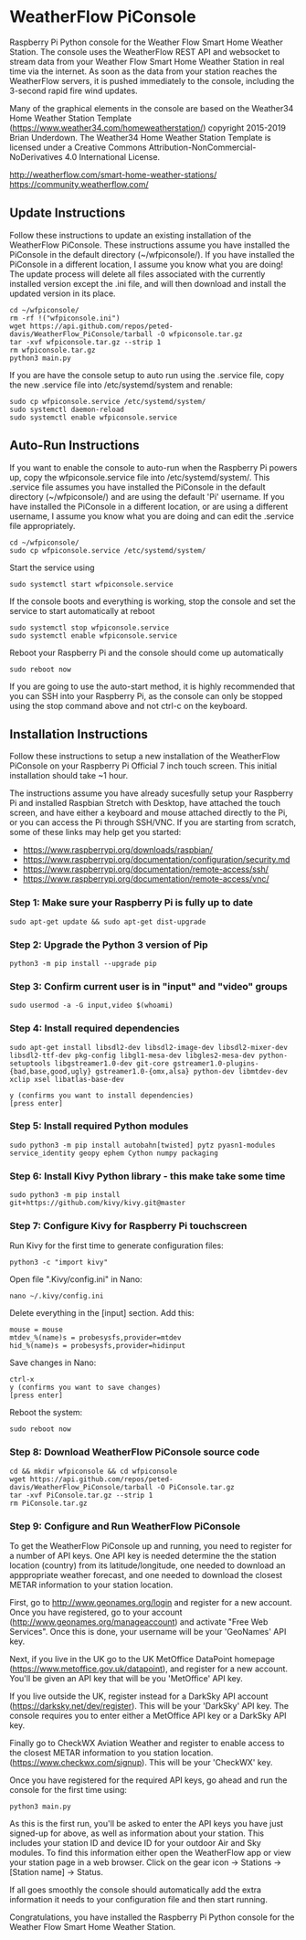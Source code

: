 # WeatherFlow PiConsole
Raspberry Pi Python console for the Weather Flow Smart Home Weather Station. The 
console uses the WeatherFlow REST API and websocket to stream data from your 
Weather Flow Smart Home Weather Station in real time via the internet. As soon 
as the data from your station reaches the WeatherFlow servers, it is pushed 
immediately to the console, including the 3-second rapid fire wind updates.   

Many of the graphical elements in the console are based on the Weather34 Home
Weather Station Template (https://www.weather34.com/homeweatherstation/) 
copyright 2015-2019 Brian Underdown. The Weather34 Home Weather Station Template 
is licensed under a Creative Commons Attribution-NonCommercial-NoDerivatives 4.0 
International License.

http://weatherflow.com/smart-home-weather-stations/  
https://community.weatherflow.com/

## Update Instructions

Follow these instructions to update an existing installation of the WeatherFlow 
PiConsole. These instructions assume you have installed the PiConsole in the 
default directory (~/wfpiconsole/). If you have installed the PiConsole in a 
different location, I assume you know what you are doing! The update process 
will delete all files associated with the currently installed version except the 
.ini file, and will then download and install the updated version in its place.

```
cd ~/wfpiconsole/
rm -rf !("wfpiconsole.ini")
wget https://api.github.com/repos/peted-davis/WeatherFlow_PiConsole/tarball -O wfpiconsole.tar.gz
tar -xvf wfpiconsole.tar.gz --strip 1
rm wfpiconsole.tar.gz
python3 main.py
```

If you are have the console setup to auto run using the .service file, copy the
new .service file into /etc/systemd/system and renable:

```
sudo cp wfpiconsole.service /etc/systemd/system/
sudo systemctl daemon-reload
sudo systemctl enable wfpiconsole.service
```

## Auto-Run Instructions

If you want to enable the console to auto-run when the Raspberry Pi powers up, 
copy the wfpiconsole.service file into /etc/systemd/system/. This .service file 
assumes you have installed the PiConsole in the default directory 
(~/wfpiconsole/) and are using the default 'Pi' username. If you have installed 
the PiConsole in a different location, or are using a different username, I 
assume you know what you are doing and can edit the .service file appropriately. 

```
cd ~/wfpiconsole/
sudo cp wfpiconsole.service /etc/systemd/system/
```

Start the service using

```
sudo systemctl start wfpiconsole.service
```

If the console boots and everything is working, stop the console and set the 
service to start automatically at reboot

```
sudo systemctl stop wfpiconsole.service
sudo systemctl enable wfpiconsole.service
```

Reboot your Raspberry Pi and the console should come up automatically

```
sudo reboot now
```

If you are going to use the auto-start method, it is highly recommended that you 
can SSH into your Raspberry Pi, as the console can only be stopped using the 
stop command above and not ctrl-c on the keyboard.

## Installation Instructions

Follow these instructions to setup a new installation of the WeatherFlow 
PiConsole on your Raspberry Pi Official 7 inch touch screen. This initial 
installation should take ~1 hour.

The instructions assume you have already sucesfully setup your Raspberry Pi and 
installed Raspbian Stretch with Desktop, have attached the touch screen, and 
have either a keyboard and mouse attached directly to the Pi, or you can access 
the Pi through SSH/VNC. If you are starting from scratch, some of these links 
may help get you started:

* https://www.raspberrypi.org/downloads/raspbian/
* https://www.raspberrypi.org/documentation/configuration/security.md
* https://www.raspberrypi.org/documentation/remote-access/ssh/
* https://www.raspberrypi.org/documentation/remote-access/vnc/

### Step 1: Make sure your Raspberry Pi is fully up to date

```
sudo apt-get update && sudo apt-get dist-upgrade
```

### Step 2: Upgrade the Python 3 version of Pip

```
python3 -m pip install --upgrade pip
```	

### Step 3: Confirm current user is in "input" and "video" groups

```
sudo usermod -a -G input,video $(whoami)
```

### Step 4: Install required dependencies

`sudo apt-get install libsdl2-dev libsdl2-image-dev libsdl2-mixer-dev libsdl2-ttf-dev pkg-config libgl1-mesa-dev libgles2-mesa-dev python-setuptools libgstreamer1.0-dev git-core gstreamer1.0-plugins-{bad,base,good,ugly} gstreamer1.0-{omx,alsa} python-dev libmtdev-dev xclip xsel libatlas-base-dev`

```
y (confirms you want to install dependencies)
[press enter]
```

### Step 5: Install required Python modules

```
sudo python3 -m pip install autobahn[twisted] pytz pyasn1-modules service_identity geopy ephem Cython numpy packaging
```

### Step 6: Install Kivy Python library - this make take some time

```
sudo python3 -m pip install git+https://github.com/kivy/kivy.git@master
```

### Step 7: Configure Kivy for Raspberry Pi touchscreen

Run Kivy for the first time to generate configuration files:

```
python3 -c "import kivy"
```

Open file ".Kivy/config.ini" in Nano:

```
nano ~/.kivy/config.ini
```

Delete everything in the [input] section. Add this:

```
mouse = mouse
mtdev_%(name)s = probesysfs,provider=mtdev
hid_%(name)s = probesysfs,provider=hidinput
```	

Save changes in Nano:

```
ctrl-x
y (confirms you want to save changes)
[press enter]
```

Reboot the system:

```
sudo reboot now
```

### Step 8: Download WeatherFlow PiConsole source code

```
cd && mkdir wfpiconsole && cd wfpiconsole
wget https://api.github.com/repos/peted-davis/WeatherFlow_PiConsole/tarball -O PiConsole.tar.gz
tar -xvf PiConsole.tar.gz --strip 1
rm PiConsole.tar.gz
```

### Step 9: Configure and Run WeatherFlow PiConsole

To get the WeatherFlow PiConsole up and running, you need to register for a 
number of API keys. One API key is needed determine the the station location 
(country) from its latitude/longitude, one needed to download an apppropriate 
weather forecast, and one needed to download the closest METAR information to 
your station location.  

First, go to http://www.geonames.org/login and register for a new account. Once
you have registered, go to your account (http://www.geonames.org/manageaccount)
and activate "Free Web Services". Once this is done, your username will be your
'GeoNames' API key.

Next, if you live in the UK go to the UK MetOffice DataPoint homepage
(https://www.metoffice.gov.uk/datapoint), and register for a new account. You'll
be given an API key that will be you 'MetOffice' API key.

If you live outside the UK, register instead for a DarkSky API account 
(https://darksky.net/dev/register). This will be your 'DarkSky' API key. The 
console requires you to enter either a MetOffice API key or a DarkSky API key.

Finally go to CheckWX Aviation Weather and register to enable access to the 
closest METAR information to you station location. 
(https://www.checkwx.com/signup). This will be your 'CheckWX' key.

Once you have registered for the required API keys, go ahead and run the console
for the first time using:

```
python3 main.py
```

As this is the first run, you'll be asked to enter the API keys you have just
signed-up for above, as well as information about your station. This includes 
your station ID and device ID for your outdoor Air and Sky modules. To find this 
information either open the WeatherFlow app or view your station page in a web
browser. Click on the gear icon -> Stations -> [Station name] -> Status.

If all goes smoothly the console should automatically add the extra information 
it needs to your configuration file and then start running.

Congratulations, you have installed the Raspberry Pi Python console for the 
Weather Flow Smart Home Weather Station.